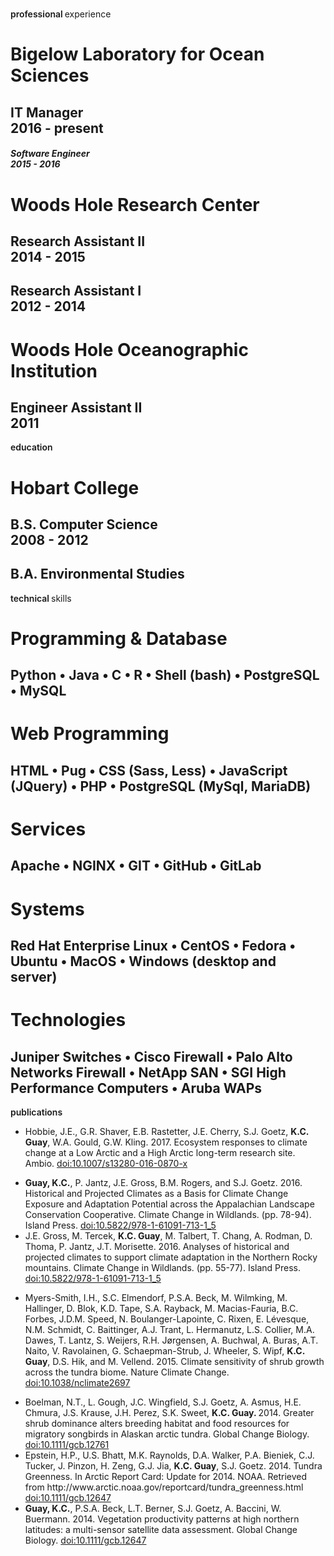 #  

<div class="resume">
  <div class="row">
    <div class="col-lg-12"><a name="experience"></a>
      <div class="title"><span style="font-weight:600;padding-right:3px;">professional</span>experience</div>
    </div>
    <div class="col-lg-12">
      <h1>Bigelow Laboratory for Ocean Sciences</h1>
      <h2 class="position">IT Manager
        <div class="pull-right">2016 - present</div>
      </h2>
      <h5 class="position">Software Engineer
        <div class="pull-right">2015 - 2016</div>
      </h5>
      <h1>Woods Hole Research Center</h1>
      <h2 class="position">Research Assistant II
        <div class="pull-right">2014 - 2015</div>
      </h2>
      <h2 class="position">Research Assistant I
        <div class="pull-right">2012 - 2014</div>
      </h2>
      <h1>Woods Hole Oceanographic Institution</h1>
      <h2 class="position">Engineer Assistant II
        <div class="pull-right">2011</div>
      </h2>
    </div>
  </div>
  <div class="row">
    <div class="col-lg-12"><a name="experience"></a>
      <div class="title"><span style="font-weight:600;padding-right:3px;">education</span></div>
    </div>
    <div class="col-lg-12">
      <h1>Hobart College</h1>
      <h2 class="position">B.S. Computer Science
        <div class="pull-right">2008 - 2012</div>
      </h2>
      <h2 class="position">B.A. Environmental Studies</h2>
    </div>
  </div>
  <div class="row">
    <div class="col-lg-12"><a name="experience"></a>
      <div class="title"><span style="font-weight:600;padding-right:3px;">technical</span>skills</div>
    </div>
    <div class="col-lg-12">
      <h1>Programming & Database</h1>
      <h2>Python &bull; Java &bull; C &bull; R &bull; Shell (bash) &bull; PostgreSQL &bull; MySQL</h2>
      <h1>Web Programming</h1>
      <h2>HTML &bull; Pug &bull; CSS (Sass, Less) &bull; JavaScript (JQuery) &bull; PHP &bull; PostgreSQL (MySql, MariaDB)</h2>
      <h1>Services</h1>
      <h2>Apache &bull; NGINX &bull; GIT &bull; GitHub &bull; GitLab</h2>
      <h1>Systems</h1>
      <h2>Red Hat Enterprise Linux &bull; CentOS &bull; Fedora &bull; Ubuntu &bull; MacOS &bull; Windows (desktop and server)</h2>
      <h1>Technologies</h1>
      <h2>Juniper Switches &bull; Cisco Firewall &bull; Palo Alto Networks Firewall &bull; NetApp SAN &bull; SGI High Performance Computers &bull; Aruba WAPs</h2>
    </div>
  </div>
  <div class="row">
    <div class="col-lg-12"><a name="experience"></a>
      <div class="title"><span style="font-weight:600;padding-right:3px;">publications</span></div>
    </div>
    <div class="col-lg-12">
      <div style="word-wrap:break-word;" class="section">
        <ul class="pubs">
          <li>Hobbie, J.E., G.R. Shaver, E.B. Rastetter, J.E. Cherry, S.J. Goetz, <b>K.C. Guay</b>, W.A. Gould, G.W. Kling. 2017. Ecosystem responses to climate change at a Low Arctic and a High Arctic long-term research site. Ambio. <a href="https://link.springer.com/article/10.1007/s13280-016-0870-x" target="_blank">doi:10.1007/s13280-016-0870-x</a></li>
        </ul>
        <ul class="pubs">
          <li> <b>Guay, K.C.</b>, P. Jantz, J.E. Gross, B.M. Rogers, and S.J. Goetz. 2016. Historical and Projected Climates as a Basis for Climate Change Exposure and Adaptation Potential across the Appalachian Landscape Conservation Cooperative. Climate Change in Wildlands. (pp. 78-94). Island Press. <a href="https://link.springer.com/chapter/10.5822/978-1-61091-713-1_5" target="_blank">doi:10.5822/978-1-61091-713-1_5</a></li>
          <li>J.E. Gross, M. Tercek, <b>K.C. Guay</b>, M. Talbert, T. Chang, A. Rodman, D. Thoma, P. Jantz, J.T. Morisette. 2016. Analyses of historical and projected climates to support climate adaptation in the Northern Rocky mountains. Climate Change in Wildlands. (pp. 55-77). Island Press. <a href="https://link.springer.com/chapter/10.5822/978-1-61091-713-1_5" target="_blank">doi:10.5822/978-1-61091-713-1_5</a></li>
        </ul>
        <ul class="pubs">
          <li>Myers-Smith, I.H., S.C. Elmendorf, P.S.A. Beck, M. Wilmking, M. Hallinger, D. Blok, K.D. Tape, S.A. Rayback, M. Macias-Fauria, B.C. Forbes, J.D.M. Speed, N. Boulanger-Lapointe, C. Rixen, E. Lévesque, N.M. Schmidt, C. Baittinger, A.J. Trant, L. Hermanutz, L.S. Collier, M.A. Dawes, T. Lantz, S. Weijers, R.H. Jørgensen, A. Buchwal, A. Buras, A.T. Naito, V. Ravolainen, G. Schaepman-Strub, J. Wheeler, S. Wipf, <b>K.C. Guay</b>, D.S. Hik, and M. Vellend. 2015. Climate sensitivity of shrub growth across the tundra biome. Nature Climate Change. <a href="https://www.nature.com/nclimate/journal/v5/n9/full/nclimate2697.html" target="_blank">doi:10.1038/nclimate2697</a></li>
        </ul>
        <ul class="pubs">
          <li>Boelman, N.T., L. Gough, J.C. Wingfield, S.J. Goetz, A. Asmus, H.E. Chmura, J.S. Krause, J.H. Perez, S.K. Sweet, <b>K.C. Guay. </b>2014. Greater shrub dominance alters breeding habitat and food resources for migratory songbirds in Alaskan arctic tundra. Global Change Biology. <a href="https://onlinelibrary.wiley.com/doi/10.1111/gcb.12761/abstract" target="_blank">doi:10.1111/gcb.12761</a></li>
          <li>Epstein, H.P., U.S. Bhatt, M.K. Raynolds, D.A. Walker, P.A. Bieniek, C.J. Tucker, J. Pinzon, H. Zeng, G.J. Jia, <b>K.C. Guay</b>, S.J. Goetz. 2014. Tundra Greenness. In Arctic Report Card: Update for 2014. NOAA. Retrieved from http://www.arctic.noaa.gov/reportcard/tundra_greenness.html <a href="https://www.researchgate.net/profile/W_Meier/publication/269703124_Sea_Ice_in_Arctic_Report_Card_2014/links/5498e5870cf2519f5a1deaa7.pdf" target="_blank">doi:10.1111/gcb.12647</a></li>
          <li> <b>Guay, K.C.</b>, P.S.A. Beck, L.T. Berner, S.J. Goetz, A. Baccini, W. Buermann. 2014. Vegetation productivity patterns at high northern latitudes: a multi-sensor satellite data assessment. Global Change Biology. <a href="https://onlinelibrary.wiley.com/doi/10.1111/gcb.12647/abstract" target="_blank">doi:10.1111/gcb.12647</a></li>
        </ul>
      </div>
    </div>
  </div>
</div>